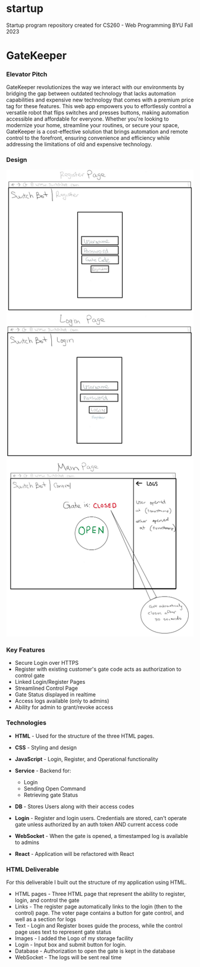 # startup
Startup program repository created for CS260 - Web Programming BYU Fall 2023
# GateKeeper
### Elevator Pitch

GateKeeper revolutionizes the way we interact with our environments by bridging the gap between outdated technology that lacks automation capabilities and expensive new technology that comes with a premium price tag for these features.  This web app empowers you to effortlessly control a versatile robot that flips switches and presses buttons, making automation accessible and affordable for everyone. Whether you're looking to modernize your home, streamline your routines, or secure your space, GateKeeper is a cost-effective solution that brings automation and remote control to the forefront, ensuring convenience and efficiency while addressing the limitations of old and expensive technology.

### Design
![Register Page](https://github.com/Tommy-Valletta/startup/blob/main/RegisterPage.jpg)
![Login Page](https://github.com/Tommy-Valletta/startup/blob/main/LoginPage.jpg)
![Main Page](https://github.com/Tommy-Valletta/startup/blob/main/MainPage.jpg)

### Key Features
- Secure Login over HTTPS
- Register with existing customer's gate code acts as authorization to control gate
- Linked Login/Register Pages
- Streamlined Control Page
- Gate Status displayed in realtime
- Access logs available (only to admins)
- Ability for admin to grant/revoke access

### Technologies
- **HTML** - Used for the structure of the three HTML pages.
- **CSS** - Styling and design
- **JavaScript** - Login, Register, and Operational functionality
- **Service** - Backend for:
  - Login
  - Sending Open Command
  - Retrieving gate Status
 
- **DB** - Stores Users along with their access codes
- **Login** - Register and login users. Credentials are stored, can't operate gate unless authorized by an auth token AND current access code
- **WebSocket** - When the gate is opened, a timestamped log is available to admins
- **React** - Application will be refactored with React

### HTML Deliverable
For this deliverable I built out the structure of my application using HTML.

- HTML pages - Three HTML page that represent the ability to register, login, and control the gate
- Links - The register page automatically links to the login (then to the control) page. The voter page contains a button for gate control, and well as a section for logs
- Text - Login and Register boxes guide the process, while the control page uses text to represent gate status
- Images - I added the Logo of my storage facility
- Login - Input box and submit button for login.
- Database - Authorization to open the gate is kept in the database
- WebSocket - The logs will be sent real time
